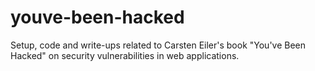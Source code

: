 # youve-been-hacked
Setup, code and write-ups related to Carsten Eiler's book "You've Been Hacked" on security vulnerabilities in web applications.
